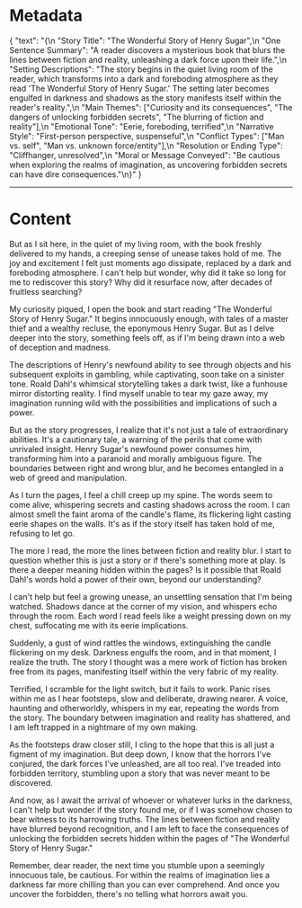 
# Metadata
{
    "text": "{\n  \"Story Title\": \"The Wonderful Story of Henry Sugar\",\n  \"One Sentence Summary\": \"A reader discovers a mysterious book that blurs the lines between fiction and reality, unleashing a dark force upon their life.\",\n  \"Setting Descriptions\": \"The story begins in the quiet living room of the reader, which transforms into a dark and foreboding atmosphere as they read 'The Wonderful Story of Henry Sugar.' The setting later becomes engulfed in darkness and shadows as the story manifests itself within the reader's reality.\",\n  \"Main Themes\": [\"Curiosity and its consequences\", \"The dangers of unlocking forbidden secrets\", \"The blurring of fiction and reality\"],\n  \"Emotional Tone\": \"Eerie, foreboding, terrified\",\n  \"Narrative Style\": \"First-person perspective, suspenseful\",\n  \"Conflict Types\": [\"Man vs. self\", \"Man vs. unknown force/entity\"],\n  \"Resolution or Ending Type\": \"Cliffhanger, unresolved\",\n  \"Moral or Message Conveyed\": \"Be cautious when exploring the realms of imagination, as uncovering forbidden secrets can have dire consequences.\"\n}"
}

---

# Content
But as I sit here, in the quiet of my living room, with the book freshly delivered to my hands, a creeping sense of unease takes hold of me. The joy and excitement I felt just moments ago dissipate, replaced by a dark and foreboding atmosphere. I can't help but wonder, why did it take so long for me to rediscover this story? Why did it resurface now, after decades of fruitless searching?

My curiosity piqued, I open the book and start reading "The Wonderful Story of Henry Sugar." It begins innocuously enough, with tales of a master thief and a wealthy recluse, the eponymous Henry Sugar. But as I delve deeper into the story, something feels off, as if I'm being drawn into a web of deception and madness.

The descriptions of Henry's newfound ability to see through objects and his subsequent exploits in gambling, while captivating, soon take on a sinister tone. Roald Dahl's whimsical storytelling takes a dark twist, like a funhouse mirror distorting reality. I find myself unable to tear my gaze away, my imagination running wild with the possibilities and implications of such a power.

But as the story progresses, I realize that it's not just a tale of extraordinary abilities. It's a cautionary tale, a warning of the perils that come with unrivaled insight. Henry Sugar's newfound power consumes him, transforming him into a paranoid and morally ambiguous figure. The boundaries between right and wrong blur, and he becomes entangled in a web of greed and manipulation.

As I turn the pages, I feel a chill creep up my spine. The words seem to come alive, whispering secrets and casting shadows across the room. I can almost smell the faint aroma of the candle's flame, its flickering light casting eerie shapes on the walls. It's as if the story itself has taken hold of me, refusing to let go.

The more I read, the more the lines between fiction and reality blur. I start to question whether this is just a story or if there's something more at play. Is there a deeper meaning hidden within the pages? Is it possible that Roald Dahl's words hold a power of their own, beyond our understanding?

I can't help but feel a growing unease, an unsettling sensation that I'm being watched. Shadows dance at the corner of my vision, and whispers echo through the room. Each word I read feels like a weight pressing down on my chest, suffocating me with its eerie implications.

Suddenly, a gust of wind rattles the windows, extinguishing the candle flickering on my desk. Darkness engulfs the room, and in that moment, I realize the truth. The story I thought was a mere work of fiction has broken free from its pages, manifesting itself within the very fabric of my reality.

Terrified, I scramble for the light switch, but it fails to work. Panic rises within me as I hear footsteps, slow and deliberate, drawing nearer. A voice, haunting and otherworldly, whispers in my ear, repeating the words from the story. The boundary between imagination and reality has shattered, and I am left trapped in a nightmare of my own making.

As the footsteps draw closer still, I cling to the hope that this is all just a figment of my imagination. But deep down, I know that the horrors I've conjured, the dark forces I've unleashed, are all too real. I've treaded into forbidden territory, stumbling upon a story that was never meant to be discovered.

And now, as I await the arrival of whoever or whatever lurks in the darkness, I can't help but wonder if the story found me, or if I was somehow chosen to bear witness to its harrowing truths. The lines between fiction and reality have blurred beyond recognition, and I am left to face the consequences of unlocking the forbidden secrets hidden within the pages of "The Wonderful Story of Henry Sugar."

Remember, dear reader, the next time you stumble upon a seemingly innocuous tale, be cautious. For within the realms of imagination lies a darkness far more chilling than you can ever comprehend. And once you uncover the forbidden, there's no telling what horrors await you.
